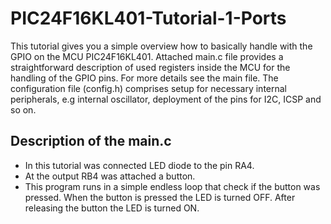 # PIC24F16KL401-Tutorial-1-Ports
This tutorial gives you a simple overview how to basically handle with the GPIO on the MCU PIC24F16KL401.
Attached main.c file provides a straightforward description of used registers inside the MCU for the handling of the GPIO pins.
For more details see the main file.
The configuration file (config.h) comprises setup for necessary internal peripherals, e.g internal oscillator, deployment of the pins for I2C, ICSP and so on.

## Description of the main.c 
* In this tutorial was connected LED diode to the pin RA4. 
* At the output RB4 was attached a button. 
* This program runs in a simple endless loop that check if the button was pressed. 
  When the button is pressed the LED is turned OFF. After releasing the button the LED is turned ON.


